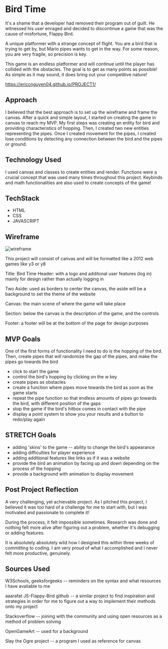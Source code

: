 # Bird Time

It's a shame that a developer had removed their program out of guilt. He witnessed his user enraged and decided to discontinue a game that was the cause of misfortune, Flappy Bird.

A unique platformer with a strange concept of flight. You are a bird that is trying to get by, but Mario pipes wants to get in the way. For some reason, you are very fragile, so precision is key.

This game is an endless platformer and will continue until the player has collided with the obstacles. The goal is to get as many points as possible! As simple as it may sound, it does bring out your competitive nature!

https://ericcnguyen04.github.io/PROJECT1/

## Approach
I believed that the best approach is to set up the wireframe and frame the canvas. After a quick and simple layout, I started on creating the game in canvas to reach my MVP. My first steps was creating an entity for bird and providing characteristics of hopping. Then, I created two new entities representing the pipes. Once I created movement for the pipes, I created lose conditions by detecting any connection between the bird and the pipes or ground.

## Technology Used
I used canvas and classes to create entities and render. Functions were a crucial concept that was used many times throughout this project. Keybinds and math functionalities are also used to create concepts of the game!

## TechStack
- HTML
- CSS
- JAVASCRIPT

## Wireframe
![wireframe](https://user-images.githubusercontent.com/117212735/205158536-28fd13e8-c562-454a-a708-51919f9fd012.png)


This project will consist of canvas
and will be formatted like a 2012 web games like y3 or y8

Title: Bird Time
Header: with a logo and additonal user features (log in) mainly for design rather than actually logging in

Two Aside: used as borders to center the canvas, the aside will be a background to set the theme of the website

Canvas: the main scene of where the game will take place

Section: below the canvas is the description of the game, and the controls

Footer: a footer will be at the bottom of the page for design purposes


## MVP Goals
One of the first forms of functionality I need to do is the hopping of the bird.
Then, create pipes that will randomize the gap of the pipes, and make the pipes go towards the bird
- click to start the game
- control the bird's hopping by clicking on the w key
- create pipes as obstacles
- create a function where pipes move towards the bird as soon as the game starts
- repeat the pipe function so that endless amounts of pipes go towards the bird, with different position of the gaps
- stop the game if the bird's hitbox comes in contact with the pipe
- display a point system to show you your results and a button to redo/play again

## STRETCH Goals
- adding 'skins' to the game -- ability to change the bird's appearance
- adding difficulties for player experience
- adding additional features like links as if it was a website
- provide the bird an animation by facing up and down depending on the process of the hopping
- provide a background with animation to display movement

## Post Project Reflection
A very challenging, yet achievable project. As I pitched this project, I believed it was too hard of a challenge for me to start with, but I was motivated and passionate to complete it!

During the process, it felt impossible sometimes. Research was done and nothing felt more alive after figuring out a problem, whether it's debugging or adding features.

It is absolutely absolutely wild how I designed this within three weeks of committing to coding. I am very proud of what I accomplished and I never felt more productive, genuinely.

## Sources Used
W3Schools, geeksforgeeks -- reminders on the syntax and what resources I have avaliable to me

aaarafat JS-Flappy-Bird github -- a similar project to find inspiration and strategies in order for me to figure out a way to implement their methods onto my project

Stackoverflow -- joining with the community and using open resources as a method of problem solving

OpenGameArt -- used for a background

Slay the Ogre project -- a program I used as reference for canvas
